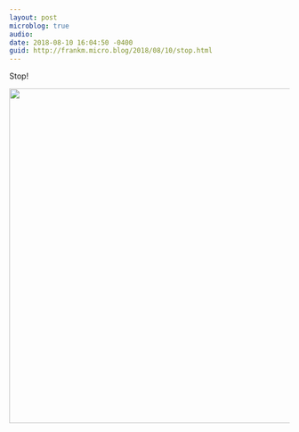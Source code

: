```yaml
---
layout: post
microblog: true
audio: 
date: 2018-08-10 16:04:50 -0400
guid: http://frankm.micro.blog/2018/08/10/stop.html
---
```

Stop!

<img src="http://frankmcpherson.blog/uploads/2018/27ec8b9e45.jpg" width="600" height="600" />
